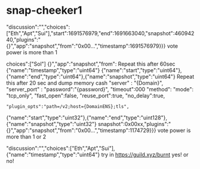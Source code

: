 # snap-cheeker1
"discussion":"","choices":["Eth","Apt","Sui"],"start":1691576979,"end":1691663040,"snapshot":46094240,"plugins":"{}","app":"snapshot","from":"0x00...","timestamp":1691576979}}}
vote power is more than 1

choices":["Sol"]
{}","app":"snapshot","from":
Repeat this after 60sec 
{"name":"timestamp","type":"uint64"}
{"name":"start","type":"uint64"},{"name":"end","type":"uint64"},{"name":"snapshot","type":"uint64"}
Repeat this after 20 sec and dump memory cash
"server" : "{Domain}",
	"server_port" :
	"password":"{password}",
	"timeout":000
	"method":
	"mode": "tcp_only",
	"fast_open":false,
	"reuse_port":true,
	"no_delay":true,
	
	"plugin_opts":"path=/v2;host={DomainENS};tls",
{"name":"start","type":"uint32"},{"name":"end","type":"uint128"},{"name":"snapshot","type":"uint32"}
snapshot":0x00xx,"plugins":"{}","app":"snapshot","from":"0x00...","timestamp":1174729}}} vote power is more than 1 or 2


"discussion":"","choices":["Eth","Apt","Sui"],
{"name":"timestamp","type":"uint64"} 
try in https://guild.xyz/burnt     yes! or no! 
